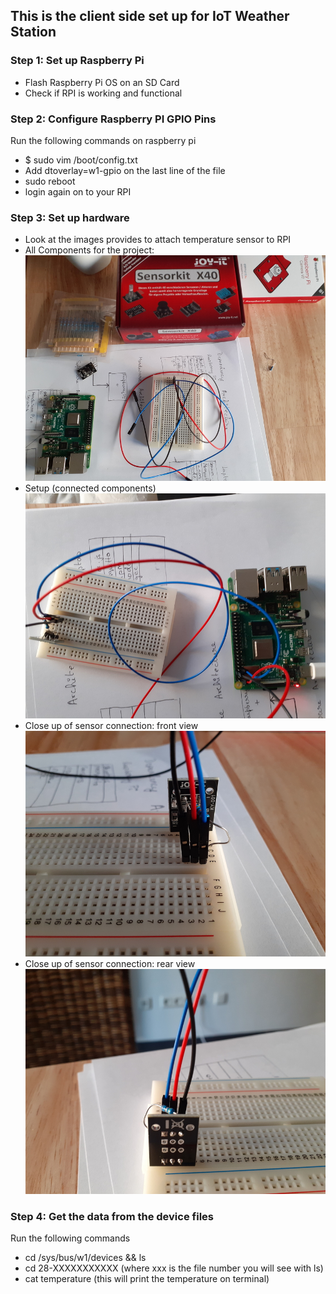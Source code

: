 ## This is the client side set up for IoT Weather Station
### Step 1: Set up Raspberry Pi
* Flash Raspberry Pi OS on an SD Card
* Check if RPI is working and functional

### Step 2: Configure Raspberry PI GPIO Pins
Run the following commands on raspberry pi
* $ sudo vim /boot/config.txt
* Add dtoverlay=w1-gpio on the last line of the file
* sudo reboot
* login again on to your RPI

### Step 3: Set up hardware
* Look at the images provides to attach temperature sensor to RPI 
* All Components for the project: 
![](Images/setup1.jpg)
* Setup  (connected components)
![](Images/setup2.jpg)
* Close up of sensor connection: front view
![](Images/setup3.jpg)
* Close up of sensor connection: rear view
![](Images/setup4.jpg)

### Step 4: Get the data from the device files
Run the following commands
* cd /sys/bus/w1/devices && ls
* cd 28-XXXXXXXXXXX (where xxx is the file number you will see with ls)
* cat temperature (this will print the temperature on terminal)